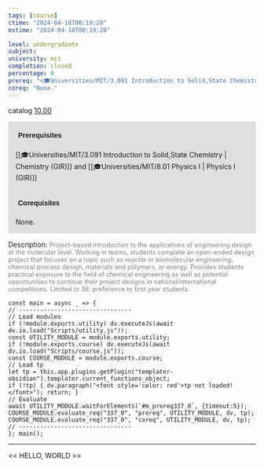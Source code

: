 ```yaml
---
tags: [course]
ctime: "2024-04-18T00:19:28"
mstime: "2024-04-18T00:19:28"

level: undergraduate
subject: 
university: mit
completion: closed
percentage: 0
prereq: "<🎓Universities/MIT/3.091 Introduction to Solid,State Chemistry> and <🎓Universities/MIT/8.01 Physics I>"
coreq: "None."
---
```


catalog [10.00](http://student.mit.edu/catalog/m10a.html#10.00)

<span style="display: block; padding: 15px; background-color: rgb(100, 100, 100, 0.2);"><font id="m_prereq337_0" style="display: block; font-family: Arial, sans-serif; font-weight: bold; padding: 5px">Prerequisites</font><br><span id="prereq337_0">[[🎓Universities/MIT/3.091 Introduction to Solid,State Chemistry | Chemistry (GIR)]] and [[🎓Universities/MIT/8.01 Physics I | Physics I (GIR)]]</span></span>
<span style="display: block; padding: 15px; background-color: rgb(100, 100, 100, 0.2);"><font id="m_coreq337_0" style="display: block; font-family: Arial, sans-serif; font-weight: bold; padding: 5px">Corequisites</font><br><span id="coreq337_0">None.</span></span>

<font style="">Description:</font>
<font style="color: grey; font-size: 0.8rem;">Project-based introduction to the applications of engineering design at the molecular level. Working in teams, students complete an open-ended design project that focuses on a topic such as reactor or biomolecular engineering, chemical process design, materials and polymers, or energy. Provides students practical exposure to the field of chemical engineering as well as potential opportunities to continue their project designs in national/international competitions. Limited to 36; preference to first year students.</font>

```dataviewjs
const main = async _ => {
// --------------------------------
// Load modules
if (!module.exports.utility) dv.executeJs(await dv.io.load("Scripts/utility.js"));
const UTILITY_MODULE = module.exports.utility;
if (!module.exports.course) dv.executeJs(await dv.io.load("Scripts/course.js"));
const COURSE_MODULE = module.exports.course;
// Load tp
let tp = this.app.plugins.getPlugin("templater-obsidian").templater.current_functions_object;
if (!tp) { dv.paragraph("<font style='color: red'>tp not loaded!</font>"); return; }
// Evaluate
await UTILITY_MODULE.waitForElements(`#m_prereq337_0`, {timeout:5});
COURSE_MODULE.evaluate_req("337_0", "prereq", UTILITY_MODULE, dv, tp);
COURSE_MODULE.evaluate_req("337_0", "coreq", UTILITY_MODULE, dv, tp);
// --------------------------------
}; main();
```

---

<< HELLO, WORLD >>
